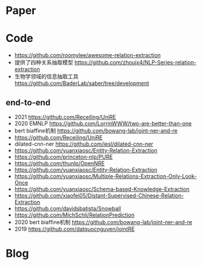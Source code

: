 # Paper


# Code
- https://github.com/roomylee/awesome-relation-extraction
- 提供了四种关系抽取模型 https://github.com/zhoujx4/NLP-Series-relation-extraction
- 生物学领域的信息抽取工具 https://github.com/BaderLab/saber/tree/development
## end-to-end
- 2021 https://github.com/Receiling/UniRE
- 2020 EMNLP https://github.com/LorrinWWW/two-are-better-than-one
- bert biaffine机制 https://github.com/bowang-lab/joint-ner-and-re
- https://github.com/Receiling/UniRE
- dilated-cnn-ner https://github.com/iesl/dilated-cnn-ner
- https://github.com/yuanxiaosc/Entity-Relation-Extraction
- https://github.com/princeton-nlp/PURE
- https://github.com/thunlp/OpenNRE
- https://github.com/yuanxiaosc/Entity-Relation-Extraction
- https://github.com/yuanxiaosc/Multiple-Relations-Extraction-Only-Look-Once
- https://github.com/yuanxiaosc/Schema-based-Knowledge-Extraction
- https://github.com/xiaofei05/Distant-Supervised-Chinese-Relation-Extraction
- https://github.com/davidsbatista/Snowball
- https://github.com/MichSchli/RelationPrediction
- 2020 bert biaffine机制 https://github.com/bowang-lab/joint-ner-and-re
- 2019 https://github.com/datquocnguyen/jointRE

# Blog


